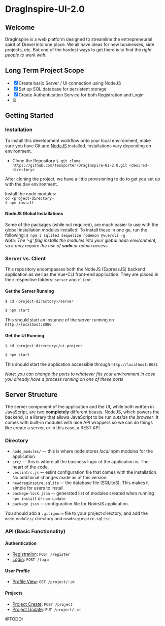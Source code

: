 

# DragInspire-UI-2.0

## Welcome
DragInspire is a web platform designed to streamline the entrepreneurial spirit of Drexel into one place.  We all have ideas for new businesses, side projects, etc.  But one of the hardest ways to get there is to find the *right people to work with*.   

## Long Term Project Scope

- [x] Create basic Server / UI connection using NodeJS
- [x] Set up SQL database for persistent storage
- [x] Create Authentication Service for both Registration and Login
- [x] 
## Getting Started

### Installation
To install this development workflow onto your local environment, make sure you have Git and [NodeJS](https://nodejs.org) installed.  Installations vary depending on environment.  

* Clone the Repository
	`$ git clone https://github.com/tessporter/DragInspire-UI-2.0.git <desired-directory>`

After cloning the project, we have a little provisioning to do to get you set up with the dev environment.

Install the node modules: <br>
`cd <project-directory>` <br>
`$ npm install` <br>

#### NodeJS Global Installations
Some of the packages (while not required), are much easier to use with the global installation modules installed.  To install these in one go, run the following:
`$ npm i sqlite3 sequelize nodemon @vue/cli -g` <br>
*Note: The '-g' flag installs the modules into your global node environment, so it may require the use of **sudo** or admin access*

### Server vs. Client
This repository encompasses both the NodeJS (ExpressJS) backend application as well as the Vue-CLI front-end application.  They are placed in their respective folders: `server` and `client`.  

#### Get the Server Running
```bash
$ cd <project-directory>/server
```
```bash
$ npm start
```
This should start an instance of the server running on `http://localhost:8080`

#### Get the UI Running
```bash
$ cd <project-directory>/ui-project
```
```bash
$ npm start
```
This should start the application accessible through `http://localhost:8081` 

*Note: you can change the ports to whatever fits your environment in case you already have a process running on one of these ports*

## Server Structure
The server component of the application and the UI, while both written in JavaScript, are two **completely** different beasts.  NodeJS, which powers the backend, is a library that allows JavaScript to be run *outside the browser*.  It comes with built-in modules with nice API wrappers so we can do things like create a server, or in this case, a REST API.  

### Directory
* `node_modules/` -- this is where node stores *local* npm modules for the application
* `src/` -- this is where all the business logic of the application is.  The heart of the code.
* `.eslintrc.js` -- eslint configuration file that comes with the installation.  No additional changes made as of this version
* `newdraginspire.sqlite` -- the database file (SQLite3).  This makes it simple for users to install 
* `package-lock.json` -- generated list of modules created when running `npm install` or `npm update`
* `package.json` -- configuration file for NodeJS application.

You should add a `.gitignore` file to your project directory, and add the `node_modules/` directory and `newdraginspire.sqlite`.  

### API (Basic Functionality)
#### Authentication
* [Registration](docs/register.md): `POST /register`
* [Login](docs/login.md): `POST /login`

#### User Profile
* [Profile View](docs/profile.md): `GET /project/:id` 

#### Projects
* [Project Create](docs/project.create.md): `POST /project`
* [Project Update](docs/project.update.md): `PUT /project/:id`

@TODO: 
<!--stackedit_data:
eyJoaXN0b3J5IjpbLTMwNTgwMDUzMCw2ODc4NDAwMzddfQ==
-->